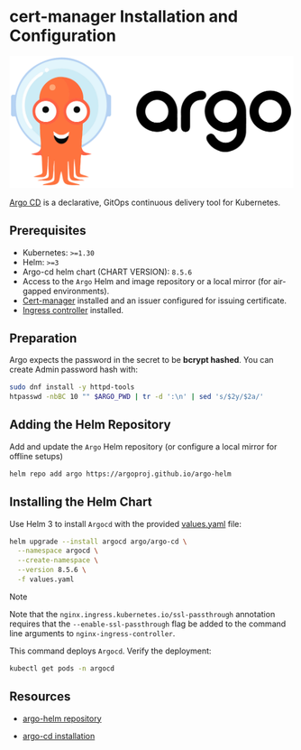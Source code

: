 # cert-manager Installation and Configuration

<div align="center">
  <img src="../../images/argo.png" alt="Argo logo" />
</div>

[Argo CD](https://argo-cd.readthedocs.io) is a declarative, GitOps continuous delivery tool for Kubernetes.

## Prerequisites

- Kubernetes: `>=1.30`
- Helm: `>=3`
- Argo-cd helm chart (CHART VERSION): `8.5.6`
- Access to the `Argo` Helm and image repository or a local mirror (for air-gapped environments).
- [Cert-manager](../../kubernetes/addons/cert-manager/README.md) installed and an issuer configured for issuing certificate.
- [Ingress controller](../../kubernetes/addons/ingress-nginx/README.md) installed.

## Preparation

Argo expects the password in the secret to be **bcrypt hashed**. You can create Admin password hash with:

```bash
sudo dnf install -y httpd-tools
htpasswd -nbBC 10 "" $ARGO_PWD | tr -d ':\n' | sed 's/$2y/$2a/'
```

## Adding the Helm Repository

Add and update the `Argo` Helm repository (or configure a local mirror for offline setups)

```bash
helm repo add argo https://argoproj.github.io/argo-helm
```

## Installing the Helm Chart

Use Helm 3 to install `Argocd` with the provided [values.yaml](./values.yaml) file:

```bash
helm upgrade --install argocd argo/argo-cd \
  --namespace argocd \
  --create-namespace \
  --version 8.5.6 \
  -f values.yaml
```

> [!NOTE]
> Note that the `nginx.ingress.kubernetes.io/ssl-passthrough` annotation requires that the `--enable-ssl-passthrough` flag be added to the command line arguments to `nginx-ingress-controller`.

This command deploys `Argocd`. Verify the deployment:

```bash
kubectl get pods -n argocd
```

## Resources

- [argo-helm repository](https://github.com/argoproj/argo-helm/tree/main)

- [argo-cd installation](https://argo-cd.readthedocs.io/en/stable/operator-manual/installation/)
